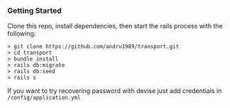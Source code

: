 ### Getting Started

Clone this repo, install dependencies, then start the rails process with the following:

```
> git clone https://github.com/andru1989/transport.git
> cd transport
> bundle install
> rails db:migrate
> rails db:seed
> rails s
```

If you want to try recovering password with devise just add credentials in `/config/application.yml`
